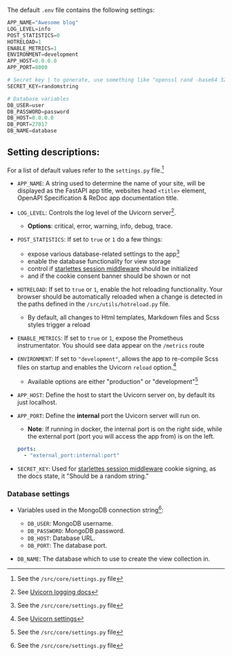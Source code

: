 The default `.env` file contains the following settings:

```py title=".env.example"
APP_NAME="Awesome blog"
LOG_LEVEL=info
POST_STATISTICS=0
HOTRELOAD=1
ENABLE_METRICS=1
ENVIRONMENT=development
APP_HOST=0.0.0.0
APP_PORT=8000

# Secret key | to generate, use something like "openssl rand -base64 32"
SECRET_KEY=randomstring

# Database variables
DB_USER=user
DB_PASSWORD=password
DB_HOST=0.0.0.0
DB_PORT=27017
DB_NAME=database
```

## Setting descriptions:
For a list of default values refer to the `settings.py` file.[^2]

- `APP_NAME`: A string used to determine the name of your site, will be
  displayed as the FastAPI app title, websites head `<title>` element,
  OpenAPI Specification & ReDoc app documentation title.

- `LOG_LEVEL`: Controls the log level of the Uvicorn server[^1].
    - **Options**: critical, error, warning, info, debug, trace.

- `POST_STATISTICS`: If set to `true` or `1` do a few things:
    - expose various database-related settings to the app[^2]
    - enable the database functionality for view storage
    - control if [starlettes session middleware][1] should be initialized
    - and if the cookie consent banner should be shown or not

- `HOTRELOAD`: If set to `true` or `1`, enable the hot reloading functionality.
  Your browser should be automatically reloaded when a change is detected in
  the paths defined in the `/src/utils/hotreload.py` file.
    - By default, all changes to Html templates, Markdown files and Scss styles
      trigger a reload

- `ENABLE_METRICS`: If set to `true` or `1`, expose the Prometheus
  instrumentator. You should see data appear on the `/metrics` route

- `ENVIRONMENT`: If set to `"development"`, allows the app to re-compile Scss
  files on startup and enables the Uvicorn `reload` option.[^3]
    - Available options are either "production" or "development"[^2]

- `APP_HOST`: Define the host to start the Uvicorn server on, by default its
  just localhost.

- `APP_PORT`: Define the **internal** port the Uvicorn server will run on.
    - **Note**: If running in docker, the internal port is on the right side,
    while the external port (port you will access the app from) is on the left.
    ```yaml hl_lines="2" title="docker-compose.yml"
    ports:
      - "external_port:internal:port"
    ```
- `SECRET_KEY`: Used for [starlettes session middleware][1] cookie signing, as
  the docs state, it "Should be a random string."

### Database settings
- Variables used in the MongoDB connection string[^2]:
    - `DB_USER`: MongoDB username.
    - `DB_PASSWORD`: MongoDB password.
    - `DB_HOST`: Database URL.
    - `DB_PORT`: The database port.

- `DB_NAME`: The database which to use to create the view collection in.

[1]: https://www.starlette.io/middleware/#sessionmiddleware

[^1]: See [Uvicorn logging docs](https://www.uvicorn.org/settings/#logging)
[^2]: See the `/src/core/settings.py` file
[^3]: See [Uvicorn settings](https://www.uvicorn.org/settings/#development)
